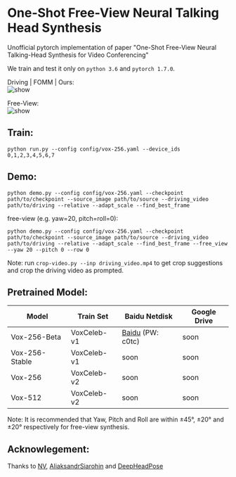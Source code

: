 # One-Shot Free-View Neural Talking Head Synthesis
Unofficial pytorch implementation of paper "One-Shot Free-View Neural Talking-Head Synthesis for Video Conferencing"  

We train and test it only on ```python 3.6``` and ```pytorch 1.7.0```. 

Driving | FOMM | Ours:    
![show](https://github.com/zhanglonghao1992/ReadmeImages/blob/master/images/081.gif) 

Free-View:  
![show](https://github.com/zhanglonghao1992/ReadmeImages/blob/master/images/concat.gif) 

Train:  
--------
```
python run.py --config config/vox-256.yaml --device_ids 0,1,2,3,4,5,6,7
```

Demo:  
--------
```
python demo.py --config config/vox-256.yaml --checkpoint path/to/checkpoint --source_image path/to/source --driving_video path/to/driving --relative --adapt_scale --find_best_frame
```
free-view (e.g. yaw=20, pitch=roll=0):
```
python demo.py --config config/vox-256.yaml --checkpoint path/to/checkpoint --source_image path/to/source --driving_video path/to/driving --relative --adapt_scale --find_best_frame --free_view --yaw 20 --pitch 0 --row 0
```
Note: run ```crop-video.py --inp driving_video.mp4``` to get crop suggestions and crop the driving video as prompted.  

Pretrained Model:  
--------

  Model  |  Train Set   | Baidu Netdisk | Google Drive | 
 ------- |------------  |-----------    |--------      |
 Vox-256-Beta| VoxCeleb-v1  | [Baidu](https://pan.baidu.com/s/1lLS4ArbK2yWelsL-EtwU8g) (PW: c0tc)|  soon  |
 Vox-256-Stable| VoxCeleb-v1  |  soon  |  soon  |
 Vox-256 | VoxCeleb-v2  |  soon  |  soon  |
 Vox-512 | VoxCeleb-v2  |  soon  |  soon  |
 
 Note: It is recommended that Yaw, Pitch and Roll are within ±45°, ±20° and ±20° respectively for free-view synthesis.

Acknowlegement: 
--------
Thanks to [NV](https://github.com/NVlabs/face-vid2vid), [AliaksandrSiarohin](https://github.com/AliaksandrSiarohin/first-order-model) and [DeepHeadPose](https://github.com/DriverDistraction/DeepHeadPose)

